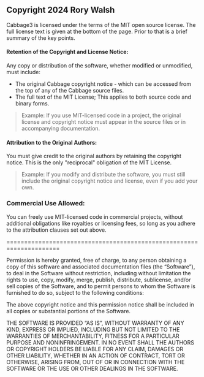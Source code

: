 
## Copyright 2024 Rory Walsh

Cabbage3 is licensed under the terms of the MIT open source license. The full license text is given at the bottom of the page. Prior to that is a brief summary of the key points. 

#### Retention of the Copyright and License Notice:
Any copy or distribution of the software, whether modified or unmodified, must include:
* The original Cabbage copyright notice - which can be accessed from the top of any of the Cabbage source files.
* The full text of the MIT License; This applies to both source code and binary forms.
> Example: If you use MIT-licensed code in a project, the original license and copyright notice must appear in the source files or in accompanying documentation.

#### Attribution to the Original Authors:
You must give credit to the original authors by retaining the copyright notice. This is the only "reciprocal" obligation of the MIT License.
> Example: If you modify and distribute the software, you must still include the original copyright notice and license, even if you add your own.

### Commercial Use Allowed:
You can freely use MIT-licensed code in commercial projects, without additional obligations like royalties or licensing fees, so long as you adhere to the attribution clauses set out above.

=====================================================================

Permission is hereby granted, free of charge, to any person obtaining a copy of this software and associated documentation files (the “Software”), to deal in the Software without restriction, including without limitation the rights to use, copy, modify, merge, publish, distribute, sublicense, and/or sell copies of the Software, and to permit persons to whom the Software is furnished to do so, subject to the following conditions:

The above copyright notice and this permission notice shall be included in all copies or substantial portions of the Software.

THE SOFTWARE IS PROVIDED “AS IS”, WITHOUT WARRANTY OF ANY KIND, EXPRESS OR IMPLIED, INCLUDING BUT NOT LIMITED TO THE WARRANTIES OF MERCHANTABILITY, FITNESS FOR A PARTICULAR PURPOSE AND NONINFRINGEMENT. IN NO EVENT SHALL THE AUTHORS OR COPYRIGHT HOLDERS BE LIABLE FOR ANY CLAIM, DAMAGES OR OTHER LIABILITY, WHETHER IN AN ACTION OF CONTRACT, TORT OR OTHERWISE, ARISING FROM, OUT OF OR IN CONNECTION WITH THE SOFTWARE OR THE USE OR OTHER DEALINGS IN THE SOFTWARE.

